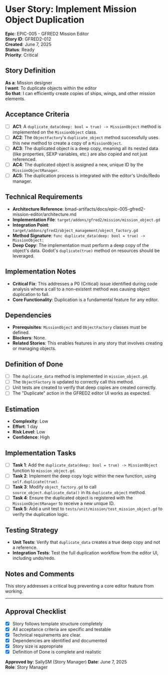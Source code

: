 # User Story: Implement Mission Object Duplication

**Epic**: EPIC-005 - GFRED2 Mission Editor  
**Story ID**: GFRED2-012  
**Created**: June 7, 2025  
**Status**: Ready  
**Priority**: Critical

## Story Definition
**As a**: Mission designer  
**I want**: To duplicate objects within the editor  
**So that**: I can efficiently create copies of ships, wings, and other mission elements.

## Acceptance Criteria
- [ ] **AC1**: A `duplicate_data(deep: bool = true) -> MissionObject` method is implemented on the `MissionObject` class.
- [ ] **AC2**: The `ObjectFactory`'s `duplicate_object` method successfully uses this new method to create a copy of a `MissionObject`.
- [ ] **AC3**: The duplicated object is a deep copy, meaning all its nested data (like properties, SEXP variables, etc.) are also copied and not just referenced.
- [ ] **AC4**: The duplicated object is assigned a new, unique ID by the `MissionObjectManager`.
- [ ] **AC5**: The duplication process is integrated with the editor's Undo/Redo manager.

## Technical Requirements
- **Architecture Reference**: bmad-artifacts/docs/epic-005-gfred2-mission-editor/architecture.md
- **Implementation File**: `target/addons/gfred2/mission/mission_object.gd`
- **Integration Point**: `target/addons/gfred2/object_management/object_factory.gd`
- **Method Signature**: `func duplicate_data(deep: bool = true) -> MissionObject:`
- **Deep Copy**: The implementation must perform a deep copy of the object's data. Godot's `duplicate(true)` method on resources should be leveraged.

## Implementation Notes
- **Critical Fix**: This addresses a P0 (Critical) issue identified during code analysis where a call to a non-existent method was causing object duplication to fail.
- **Core Functionality**: Duplication is a fundamental feature for any editor.

## Dependencies
- **Prerequisites**: `MissionObject` and `ObjectFactory` classes must be defined.
- **Blockers**: None.
- **Related Stories**: This enables features in any story that involves creating or managing objects.

## Definition of Done
- [ ] The `duplicate_data` method is implemented in `mission_object.gd`.
- [ ] The `ObjectFactory` is updated to correctly call this method.
- [ ] Unit tests are created to verify that deep copies are created correctly.
- [ ] The "Duplicate" action in the GFRED2 editor UI works as expected.

## Estimation
- **Complexity**: Low
- **Effort**: 1 day
- **Risk Level**: Low
- **Confidence**: High

## Implementation Tasks
- [ ] **Task 1**: Add the `duplicate_data(deep: bool = true) -> MissionObject` function to `mission_object.gd`.
- [ ] **Task 2**: Implement the deep copy logic within the new function, using `self.duplicate(true)`.
- [ ] **Task 3**: Modify `object_factory.gd` to call `source_object.duplicate_data()` in its `duplicate_object` method.
- [ ] **Task 4**: Ensure the duplicated object is registered with the `MissionObjectManager` to receive a new unique ID.
- [ ] **Task 5**: Add a unit test to `tests/unit/mission/test_mission_object.gd` to verify the duplication logic.

## Testing Strategy
- **Unit Tests**: Verify that `duplicate_data` creates a true deep copy and not a reference.
- **Integration Tests**: Test the full duplication workflow from the editor UI, including undo/redo.

## Notes and Comments
This story addresses a critical bug preventing a core editor feature from working.

---

## Approval Checklist
- [x] Story follows template structure completely
- [x] All acceptance criteria are specific and testable
- [x] Technical requirements are clear.
- [x] Dependencies are identified and documented
- [x] Story size is appropriate
- [x] Definition of Done is complete and realistic

**Approved by**: SallySM (Story Manager) **Date**: June 7, 2025  
**Role**: Story Manager
